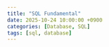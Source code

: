 ```yaml
---
title: "SQL Fundamental"
date: 2025-10-24 10:00:00 +0900
categories: [Database, SQL]
tags: [sql, database]
---
```

